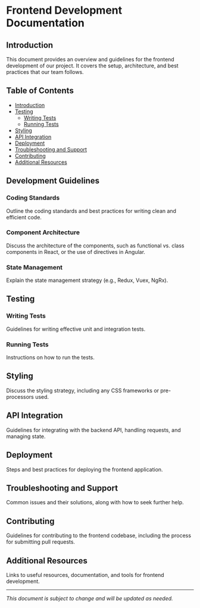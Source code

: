 # Frontend Development Documentation

## Introduction

This document provides an overview and guidelines for the frontend development of our project. It covers the setup, architecture, and best practices that our team follows.

## Table of Contents

- [Introduction](#introduction)
- [Testing](#testing)
  - [Writing Tests](#writing-tests)
  - [Running Tests](#running-tests)
- [Styling](#styling)
- [API Integration](#api-integration)
- [Deployment](#deployment)
- [Troubleshooting and Support](#troubleshooting-and-support)
- [Contributing](#contributing)
- [Additional Resources](#additional-resources)

## Development Guidelines

### Coding Standards

Outline the coding standards and best practices for writing clean and efficient code.

### Component Architecture

Discuss the architecture of the components, such as functional vs. class components in React, or the use of directives in Angular.

### State Management

Explain the state management strategy (e.g., Redux, Vuex, NgRx).

## Testing

### Writing Tests

Guidelines for writing effective unit and integration tests.

### Running Tests

Instructions on how to run the tests.

## Styling

Discuss the styling strategy, including any CSS frameworks or pre-processors used.

## API Integration

Guidelines for integrating with the backend API, handling requests, and managing state.

## Deployment

Steps and best practices for deploying the frontend application.

## Troubleshooting and Support

Common issues and their solutions, along with how to seek further help.

## Contributing

Guidelines for contributing to the frontend codebase, including the process for submitting pull requests.

## Additional Resources

Links to useful resources, documentation, and tools for frontend development.

---

*This document is subject to change and will be updated as needed.*
